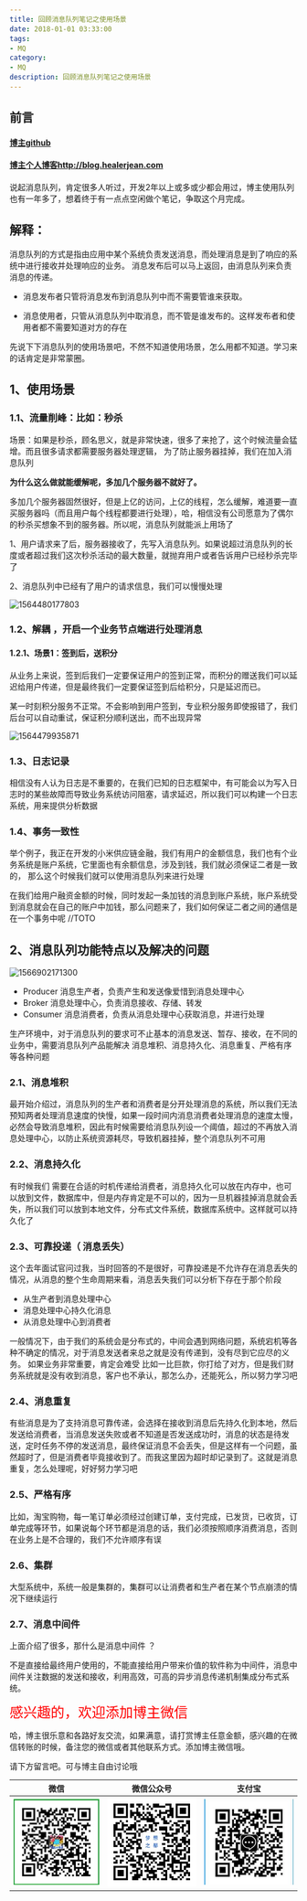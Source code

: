 ```yaml
---
title: 回顾消息队列笔记之使用场景
date: 2018-01-01 03:33:00
tags: 
- MQ
category: 
- MQ
description: 回顾消息队列笔记之使用场景
---
```


<!-- 

https://raw.githubusercontent.com/HealerJean/HealerJean.github.io/master/blogImages/
　　首行缩进

<font  clalss="healerColor" color="red" size="5" >     </font>

<font  clalss="healerSize"  size="5" >     </font>
-->




## 前言

#### [博主github](https://github.com/HealerJean)
#### [博主个人博客http://blog.healerjean.com](http://HealerJean.github.io)    



说起消息队列，肯定很多人听过，开发2年以上或多或少都会用过，博主使用队列也有一年多了，想着终于有一点点空闲做个笔记，争取这个月完成。  



## 解释：

消息队列的方式是指由应用中某个系统负责发送消息，而处理消息是到了响应的系统中进行接收并处理响应的业务。   消息发布后可以马上返回，由消息队列来负责消息的传递。    

- 消息发布者只管将消息发布到消息队列中而不需要管谁来获取。   

- 消息使用者，只管从消息队列中取消息，而不管是谁发布的。这样发布者和使用者都不需要知道对方的存在



先说下下消息队列的使用场景吧，不然不知道使用场景，怎么用都不知道。学习来的话肯定是非常蒙圈。



## 1、使用场景

### 1.1、流量削峰：比如：秒杀

场景：如果是秒杀，顾名思义，就是非常快速，很多了来抢了，这个时候流量会猛增。而且很多请求都需要服务器处理逻辑， 为了防止服务器挂掉，我们在加入消息队列       



**为什么这么做就能缓解呢，多加几个服务器不就好了。**

多加几个服务器固然很好，但是上亿的访问，上亿的线程，怎么缓解，难道要一直买服务器吗（而且用户每个线程都要进行处理），哈，相信没有公司愿意为了偶尔的秒杀买想象不到的服务器。所以呢，消息队列就能派上用场了    

1、用户请求来了后，服务器接收了，先写入消息队列。如果说超过消息队列的长度或者超过我们这次秒杀活动的最大数量，就抛弃用户或者告诉用户已经秒杀完毕了      

2、消息队列中已经有了用户的请求信息，我们可以慢慢处理     



![1564480177803](D:\study\HealerJean.github.io\blogImages\1564480177803.png)



### 1.2、解耦 ，开启一个业务节点端进行处理消息



#### 1.2.1、场景1：签到后，送积分    



从业务上来说，签到后我们一定要保证用户的签到正常，而积分的赠送我们可以延迟给用户传递，但是最终我们一定要保证签到后给积分，只是延迟而已。         

某一时刻积分服务不正常。不会影响到用户签到，专业积分服务即使报错了，我们后台可以自动重试，保证积分顺利送出，而不出现异常   



![1564479935871](D:\study\HealerJean.github.io\blogImages\1564479935871.png)







 ### 1.3、日志记录



相信没有人认为日志是不重要的，在我们已知的日志框架中，有可能会以为写入日志时的某些故障而导致业务系统访问阻塞，请求延迟，所以我们可以构建一个日志系统，用来提供分析数据  



### 1.4、事务一致性



举个例子，我正在开发的小米供应链金融，我们有用户的金额信息，我们也有个业务系统是账户系统，它里面也有余额信息，涉及到钱，我们就必须保证二者是一致的，   那么这个时候我们就可以使用消息队列来进行处理    

在我们给用户融资金额的时候，同时发起一条加钱的消息到账户系统，账户系统受到消息就会在自己的账户中加钱，那么问题来了，我们如何保证二者之间的通信是在一个事务中呢           //TOTO 



## 2、消息队列功能特点以及解决的问题



![1566902171300](D:\study\HealerJean.github.io\blogImages\1566902171300.png)



+ Producer   消息生产者，负责产生和发送像爱惜到消息处理中心
+ Broker        消息处理中心，负责消息接收、存储、转发  
+ Consumer 消息消费者，负责从消息处理中心获取消息，并进行处理

生产环境中，对于消息队列的要求可不止基本的消息发送、暂存、接收，在不同的业务中，需要消息队列产品能解决 消息堆积、消息持久化、消息重复、严格有序等各种问题   



### 2.1、消息堆积



最开始介绍过，消息队列的生产者和消费者是分开处理消息的系统，所以我们无法预知两者处理消息速度的快慢，如果一段时间内消息消费者处理消息的速度太慢，必然会导致消息堆积，因此有时候需要给消息队列设一个阈值，超过的不再放入消息处理中心，以防止系统资源耗尽，导致机器挂掉，整个消息队列不可用    



### 2.2、消息持久化 



有时候我们 需要在合适的时机传递给消费者，消息持久化可以放在内存中，也可以放到文件，数据库中，但是内存肯定是不可以的，因为一旦机器挂掉消息就会丢失，所以我们可以放到本地文件，分布式文件系统，数据库系统中。这样就可以持久化了   



### 2.3、可靠投递（ 消息丢失）

这个去年面试官问过我，当时回答的不是很好，可靠投递是不允许存在消息丢失的情况，从消息的整个生命周期来看，消息丢失我们可以分析下存在于那个阶段    

+ 从生产者到消息处理中心 
+ 消息处理中心持久化消息
+ 从消息处理中心到消费者   



一般情况下，由于我们的系统会是分布式的，中间会遇到网络问题，系统宕机等各种不确定的情况，对于消息发送者来总之就是没有传递到，没有尽到它应尽的义务。  如果业务非常重要，肯定会难受     比如一比巨款，你打给了对方，但是我们财务系统就是没有收到消息，客户也不承认，那怎么办，还能死么，所以努力学习吧 



### 2.4、消息重复

有些消息是为了支持消息可靠传递，会选择在接收到消息后先持久化到本地，然后发送给消费者，当消息发送失败或者不知道是否发送成功时，消息的状态是待发送，定时任务不停的发送消息，最终保证消息不会丢失，但是这样有一个问题，虽然超时了，但是消费者毕竟接收到了。而我这里因为超时却记录到了。这就是消息重复，怎么处理呢，好好努力学习吧  





### 2.5、严格有序 

比如，淘宝购物，每一笔订单必须经过创建订单，支付完成，已发货，已收货，订单完成等环节，如果说每个环节都是消息的话，我们必须按照顺序消费消息，否则在业务上是不合理的，我们不允许顺序有误    



### 2.6、集群

大型系统中，系统一般是集群的，集群可以让消费者和生产者在某个节点崩溃的情况下继续运行



### 2.7、消息中间件 

上面介绍了很多，那什么是消息中间件  ？    

不是直接给最终用户使用的，不能直接给用户带来价值的软件称为中间件，消息中间件关注数据的发送和接收，利用高效，可高的异步消息传递机制集成分布式系统。          







<font  color="red" size="5" >     
感兴趣的，欢迎添加博主微信
 </font>



哈，博主很乐意和各路好友交流，如果满意，请打赏博主任意金额，感兴趣的在微信转账的时候，备注您的微信或者其他联系方式。添加博主微信哦。    

请下方留言吧。可与博主自由讨论哦

|微信 | 微信公众号|支付宝|
|:-------:|:-------:|:------:|
| ![微信](https://raw.githubusercontent.com/HealerJean/HealerJean.github.io/master/assets/img/tctip/weixin.jpg)|![微信公众号](https://raw.githubusercontent.com/HealerJean/HealerJean.github.io/master/assets/img/my/qrcode_for_gh_a23c07a2da9e_258.jpg)|![支付宝](https://raw.githubusercontent.com/HealerJean/HealerJean.github.io/master/assets/img/tctip/alpay.jpg) |



<link rel="stylesheet" href="https://unpkg.com/gitalk/dist/gitalk.css">

<script src="https://unpkg.com/gitalk@latest/dist/gitalk.min.js"></script> 
<div id="gitalk-container"></div>    
 <script type="text/javascript">
    var gitalk = new Gitalk({
		clientID: `1d164cd85549874d0e3a`,
		clientSecret: `527c3d223d1e6608953e835b547061037d140355`,
		repo: `HealerJean.github.io`,
		owner: 'HealerJean',
		admin: ['HealerJean'],
		id: 'gmrq8jM0hOtBRsai',
    });
    gitalk.render('gitalk-container');
</script> 

